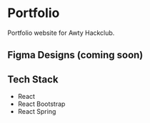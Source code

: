 # Portfolio

Portfolio website for Awty Hackclub. 

## Figma Designs (coming soon)

## Tech Stack
 
- React
- React Bootstrap
- React Spring
